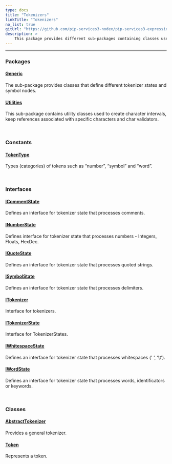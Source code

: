 ```yaml
---
type: docs
title: "Tokenizers"
linkTitle: "Tokenizers"
no_list: true
gitUrl: "https://github.com/pip-services3-nodex/pip-services3-expressions-nodex"
description: >
    This package provides different sub-packages containing classes used to define and manage tokenizers.
---
```

---
<div class="module-body"> 

### Packages

#### [Generic](generic)
The sub-package provides classes that define different tokenizer states and symbol nodes.

#### [Utilities](utilities)
This sub-package contains utility classes used to create character intervals, keep references associated with specific characters and char validators.

<br>

### Constants

#### [TokenType](token_type)
Types (categories) of tokens such as “number”, “symbol” and “word”.

<br>

### Interfaces

#### [ICommentState](icomment_state)
Defines an interface for tokenizer state that processes comments.

#### [INumberState](inumber_state)
Defines interface for tokenizer state that processes numbers - Integers, Floats, HexDec.

#### [IQuoteState](iquote_state)
Defines an interface for tokenizer state that processes quoted strings.

#### [ISymbolState](isymbol_state)
Defines an interface for tokenizer state that processes delimiters.

#### [ITokenizer](itokenizer)
Interface for tokenizers.

#### [ITokenizerState](itokenizer_state)
Interface for TokenizerStates.

#### [IWhitespaceState](iwhitespace_state)
Defines an interface for tokenizer state that processes whitespaces (' ‘, ‘\t’).

#### [IWordState](iword_state)
Defines an interface for tokenizer state that processes words, identificators or keywords.


<br>

### Classes


#### [AbstractTokenizer](abstract_tokenizer)
Provides a general tokenizer.

#### [Token](token)
Represents a token.


</div>

